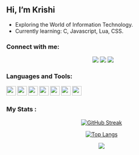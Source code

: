 ## Hi, I’m Krishi
- Exploring the World of Information Technology. 
- Currently learning: C, Javascript, Lua, CSS.

### Connect with me:
 
<p align="center">
  &nbsp;
  <a href="sarmakrishi@gmail.com"><img src="https://img.shields.io/badge/Gmail-ff0000?style=for-the-badge&logo=gmail&logoColor=white"></a>
  <a href="https://twitter.com/sarmakrishi"><img src="https://img.shields.io/badge/Twitter-1DA1F2?style=for-the-badge&logo=twitter&logoColor=white" /></a>
  <a href="https://krishi34s.hashnode.dev/"><img src="https://img.shields.io/badge/Hashnode-00008B?style=for-the-badge&logo=hashnode&logoColor=white" /></a>
 </p>

### Languages and Tools:


<code><img height="25" src="https://upload.wikimedia.org/wikipedia/commons/1/19/C_Logo.png"></code>
<code><img height="25" src="https://upload.wikimedia.org/wikipedia/commons/6/6a/JavaScript-logo.png?20120221235433"></code>
<code><img height="25" src="https://upload.wikimedia.org/wikipedia/commons/thumb/c/cf/Lua-Logo.svg/1200px-Lua-Logo.svg.png"></code>
<code><img height="25" src="https://upload.wikimedia.org/wikipedia/commons/thumb/d/d5/CSS3_logo_and_wordmark.svg/1452px-CSS3_logo_and_wordmark.svg.png"></code>
<code><img height="25" src="https://upload.wikimedia.org/wikipedia/commons/thumb/6/61/HTML5_logo_and_wordmark.svg/2048px-HTML5_logo_and_wordmark.svg.png"></code>
<code><img height="25" src="https://play-lh.googleusercontent.com/AoGxhHsKQ6IKbaV5cUJ9D_oDZm3E5LDZqbtM0_dV1wEjDnyMeV29B1-1ocNB91shZsng=w526-h296-rw"></code>
<code><img height="25" src="https://cdn.jsdelivr.net/gh/devicons/devicon/icons/git/git-original.svg"></code>
<br />

### My Stats :
<div id="header" align="center">
	
[![GitHub Streak](https://github-readme-streak-stats.herokuapp.com?user=Krishi34S&theme=dracula&background=000000&border=00D5DD)](https://git.io/streak-stats)

[![Top Langs](https://github-readme-stats.vercel.app/api/top-langs/?username=Krishi34S&layout=compact&theme=vision-friendly-dark&title=blue)](https://github.com/Krishi34S/github-readme-stats)

![](https://komarev.com/ghpvc/?username=Krishi34S&color=orange)


</div>

<!---
Krishi34S/Krishi34S is a ✨ special ✨ repository because its `README.md` (this file) appears on your GitHub profile.
You can click the Preview link to take a look at your changes.
--->

